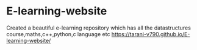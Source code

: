 # E-learning-website
Created a beautiful e-learning repository which has all the datastructures course,maths,c++,python,c language etc
https://tarani-v790.github.io/E-learning-website/
